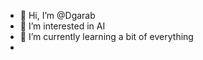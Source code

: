 - 👋 Hi, I’m @Dgarab
- 👀 I’m interested in AI
- 🌱 I’m currently learning a bit of everything
- 
<!---
Dgarab/Dgarab is a ✨ special ✨ repository because its `README.md` (this file) appears on your GitHub profile.
You can click the Preview link to take a look at your changes.
--->
